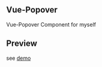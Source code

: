 ## Vue-Popover
Vue-Popover Component for myself

## Preview
see [demo](https://colla2me.github.io/Vue-Popover/)